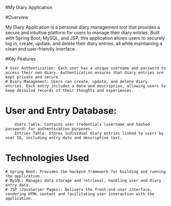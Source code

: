 #My Diary Application

#Overview

My Diary Application is a personal diary management tool that provides a secure and intuitive platform for users to manage their diary entries. Built with Spring Boot, MySQL, and JSP, this application allows users to securely log in, create, update, and delete their diary entries, all while maintaining a clean and user-friendly interface.

#Key Features

    # User Authentication: Each user has a unique username and password to access their own diary. Authentication ensures that diary entries are kept private and secure.
    # Diary Management: Users can create, update, and delete diary entries. Each entry includes a date and description, allowing users to keep detailed records of their thoughts and experiences.
   # User and Entry Database:
        Users Table: Contains user credentials (username and hashed password) for authentication purposes.
        Entries Table: Stores individual diary entries linked to users by user ID, including entry date and descriptive text.

# Technologies Used

    # Spring Boot: Provides the backend framework for building and running the application.
    # MySQL: Manages data storage and retrieval, handling user and diary entry data.
    # JSP (JavaServer Pages): Delivers the front-end user interface, rendering HTML content and facilitating user interaction with the application.
